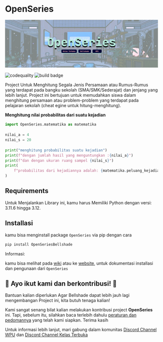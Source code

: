 # OpenSeries

![banner](.github/openSeries.png)

![codequality](https://img.shields.io/codacy/grade/06ba6d6d345f4c15bf8e5cc3eac19d4d?style=flat-square&logo=codacy)
![build badge](https://img.shields.io/github/actions/workflow/status/bellshade/OpenSeries/pythontesting.yml?style=flat-square&logo=github&label=Build%20(%20Linux%2C%20Windows%2C%20MacOS))

Project Untuk Menghitung Segala Jenis Persamaan atau Rumus-Rumus yang terdapat pada bangku sekolah (SMA/SMK/Sederajat) dan jenjang yang lebih lanjut.
Project ini bertujuan untuk memudahkan siswa dalam menghitung persamaan atau problem-problem yang terdapat pada pelajaran sekolah (cheat egine untuk hitung-menghitung).

**Menghitung nilai probabilitas dari suatu kejadian**

```python
import OpenSeries.matematika as matematika

nilai_a = 4
nilai_s = 20

print("menghitung probabilitas suatu kejadian")
print(f"dengan jumlah hasil yang menguntungkan :{nilai_a}")
print(f"dan dengan ukuran ruang sampel {nilai_s}")
print(
    f"probabilitas dari kejadiannya adalah: {matematika.peluang_kejadian(nilai_a, nilai_s)}\n"
)
```

## Requirements

Untuk Menjalankan Library ini, kamu harus Memiliki Python dengan versi: 3.11.6 hingga 3.12.

## Installasi

kamu bisa menginstall package `OpenSeries` via pip dengan cara

```bash
pip install OpenSeriesBellshade
```

Informasi:

kamu bisa melihat pada [wiki](https://github.com/bellshade/OpenSeries/wiki) atau ke [website](openseries.pages.dev/), untuk dokumentasi installasi dan pengunaan dari `OpenSeries`

## 🤩 Ayo ikut kami dan berkontribusi! 🤩

Bantuan kalian diperlukan Agar Bellshade dapat lebih jauh lagi mengembangan Project ini, kita butuh tenaga kalian!

Kami sangat senang bilat kalian melakukan kontribusi project **OpenSeries** ini. Tapi, sebelum itu, silahkan baca terlebih dahulu [peraturan dan pedomannya](CONTRIBUTING.md) yang telah kami siapkan. Terima kasih

Untuk informasi lebih lanjut, mari gabung dalam komunitas [Discord Channel WPU](http://discord.gg/S4rrXQU) dan [Discord Channel Kelas Terbuka](https://discord.gg/eavqxxTU)
